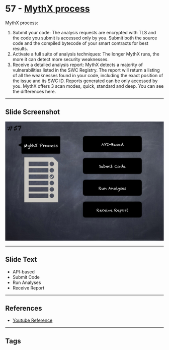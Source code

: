 
# 57 - [MythX process](./MythX%20process.md)

MythX process:

1.  Submit your code: The analysis requests are encrypted with TLS and the code you submit is accessed only by you. Submit both the source code and the compiled bytecode of your smart contracts for best results.
2.  Activate a full suite of analysis techniques: The longer MythX runs, the more it can detect more security weaknesses.
3.  Receive a detailed analysis report: MythX detects a majority of vulnerabilities listed in the SWC Registry. The report will return a listing of all the weaknesses found in your code, including the exact position of the issue and its SWC ID. Reports generated can be only accessed by you. MythX offers 3 scan modes, quick, standard and deep. You can see the differences here.
___
## Slide Screenshot
![057.png](../../images/6.Audit%20Techniques%20and%20Tools%20101/057.png)
___
## Slide Text
- API-based
- Submit Code
- Run Analyses
- Receive Report
___
## References
- [Youtube Reference](https://youtu.be/QmD2bJUe140?list=TLPQMTUxMTIwMjEENm-0giBStQ&t=915)
___
## Tags
